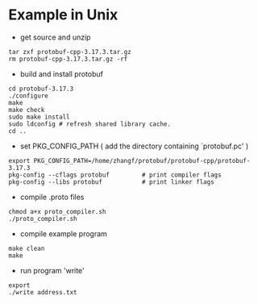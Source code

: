 # Example in Unix

* get source and unzip
```
tar zxf protobuf-cpp-3.17.3.tar.gz
rm protobuf-cpp-3.17.3.tar.gz -rf
```

* build and install protobuf
```
cd protobuf-3.17.3
./configure
make
make check
sudo make install
sudo ldconfig # refresh shared library cache.
cd ..
```

* set PKG_CONFIG_PATH ( add the directory containing `protobuf.pc' )
```
export PKG_CONFIG_PATH=/home/zhangf/protobuf/protobuf-cpp/protobuf-3.17.3
pkg-config --cflags protobuf         # print compiler flags
pkg-config --libs protobuf           # print linker flags
```

* compile .proto files
```
chmod a+x proto_compiler.sh
./proto_compiler.sh
```

* compile example program
```
make clean 
make
```

* run program 'write'
```
export 
./write address.txt

```
